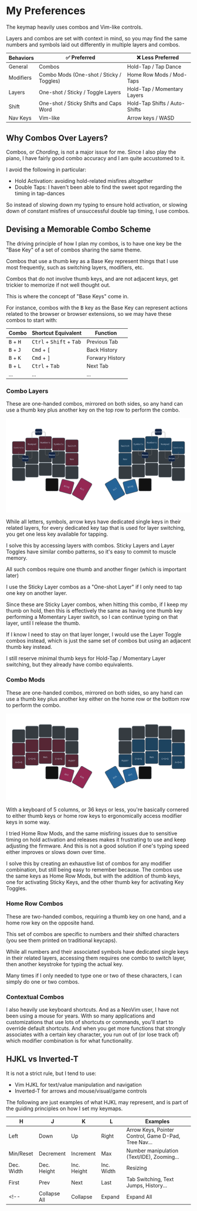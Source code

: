 # My Preferences

The keymap heavily uses combos and Vim-like controls.

Layers and combos are set with context in mind, so you may find the same numbers and symbols laid out differently in multiple layers and combos.

| Behaviors | ✅ Preferred | ❌ Less Preferred
-|-|-
General | Combos | Hold-Tap / Tap Dance
Modifiers | Combo Mods (One-shot / Sticky / Toggles) | Home Row Mods / Mod-Taps
Layers | One-shot / Sticky / Toggle Layers | Hold-Tap / Momentary Layers
Shift | One-shot / Sticky Shifts and Caps Word | Hold-Tap Shifts / Auto-Shifts
Nav Keys | Vim-like | Arrow keys / WASD

## Why Combos Over Layers?

Combos, or *Chording*, is not a major issue for me. Since I also play the piano, I have fairly good combo accuracy and I am quite accustomed to it.

I avoid the following in particular:
- Hold Activation: avoiding hold-related misfires altogether
- Double Taps: I haven't been able to find the sweet spot regarding the timing in tap-dances

So instead of slowing down my typing to ensure hold activation, or slowing down of constant misfires of unsuccessful double tap timing, I use combos.

## Devising a Memorable Combo Scheme

The driving principle of how I plan my combos, is to have one key be the "Base Key" of a set of combos sharing the same theme.

Combos that use a thumb key as a Base Key represent things that I use most frequently, such as switching layers, modifiers, etc.

Combos that do not involve thumb keys, and are not adjacent keys, get trickier to memorize if not well thought out.

This is where the concept of "Base Keys" come in.

For instance, combos with the <kbd>B</kbd> key as the Base Key can represent actions related to the browser or browser extensions, so we may have these combos to start with:

Combo | Shortcut Equivalent | Function |
-|-|-|
<kbd>B</kbd> + <kbd>H</kbd> | <kbd>Ctrl</kbd> + <kbd>Shift</kbd> + <kbd>Tab</kbd> | Previous Tab
<kbd>B</kbd> + <kbd>J</kbd> | <kbd>Cmd</kbd> + <kbd>[</kbd> | Back History
<kbd>B</kbd> + <kbd>K</kbd> | <kbd>Cmd</kbd> + <kbd>]</kbd> | Forwary History
<kbd>B</kbd> + <kbd>L</kbd> | <kbd>Ctrl</kbd> + <kbd>Tab</kbd> | Next Tab
... | ... | ...

### Combo Layers

These are one-handed combos, mirrored on both sides, so any hand can use a thumb key plus another key on the top row to perform the combo.

![Combo Layers](../images/keymap-drawer-combo-layers.svg)

While all letters, symbols, arrow keys have dedicated single keys in their related layers, for every dedicated key tap that is used for layer switching, you get one less key available for tapping.

I solve this by accessing layers with combos. Sticky Layers and Layer Toggles have similar combo patterns, so it's easy to commit to muscle memory.

All such combos require one thumb and another finger (which is important later)

I use the Sticky Layer combos as a "One-shot Layer" if I only need to tap one key on another layer.

Since these are Sticky Layer combos, when hitting this combo, if I keep my thumb on hold, then this is effectively the same as having one thumb key performing a Momentary Layer switch, so I can continue typing on that layer, until I release the thumb.

If I know I need to stay on that layer longer, I would use the Layer Toggle combos instead, which is just the same set of combos but using an adjacent thumb key instead.

I still reserve minimal thumb keys for Hold-Tap / Momentary Layer switching, but they already have combo equivalents.

### Combo Mods

These are one-handed combos, mirrored on both sides, so any hand can use a thumb key plus another key either on the home row or the bottom row to perform the combo.

![Combo Mods](../images/keymap-drawer-combo-mods.svg)

With a keyboard of 5 columns, or 36 keys or less, you're basically cornered to either thumb keys or home row keys to ergonomically access modifier keys in some way.

I tried Home Row Mods, and the same misfiring issues due to sensitive timing on hold activation and releases makes it frustrating to use and keep adjusting the firmware. And this is not a good solution if one's typing speed either improves or slows down over time.

I solve this by creating an exhaustive list of combos for any modifier combination, but still being easy to remember because. The combos use the same keys as Home Row Mods, but with the addition of thumb keys, one for activating Sticky Keys, and the other thumb key for activating Key Toggles.

### Home Row Combos

These are two-handed combos, requiring a thumb key on one hand, and a home row key on the opposite hand.

This set of combos are specific to numbers and their shifted characters (you see them printed on traditional keycaps).

While all numbers and their associated symbols have dedicated single keys in their related layers, accessing them requires one combo to switch layer, then another keystroke for typing the actual key.

Many times if I only needed to type one or two of these characters, I can simply do one or two combos.

### Contextual Combos


I also heavily use keyboard shortcuts. And as a NeoVim user, I have not been using a mouse for years. With so many applications and customizations that use lots of shortcuts or commands, you'll start to override default shortcuts. And when you get more functions that strongly associates with a certain key character, you run out of (or lose track of) which modifier combination is for what functionality.


## HJKL vs Inverted-T

It is not a strict rule, but I tend to use:
- Vim HJKL for text/value manipulation and navigation
- Inverted-T for arrows and mouse/visual/game controls

The following are just examples of what HJKL may represent, and is part of the guiding principles on how I set my keymaps.

| H | J | K | L | Examples
-|-|-|-|-
| Left | Down | Up | Right | Arrow Keys, Pointer Control, Game D-Pad, Tree Nav...
| Min/Reset | Decrement | Increment | Max | Number manipulation (Text/IDE), Zooming...
| Dec. Width | Dec. Height | Inc. Height | Inc. Width | Resizing
| First | Prev | Next | Last | Tab Switching, Text Jumps, History...
<!-- | Collapse All | Collapse | Expand | Expand All | Tree/Dir/Folder Navigation -->

